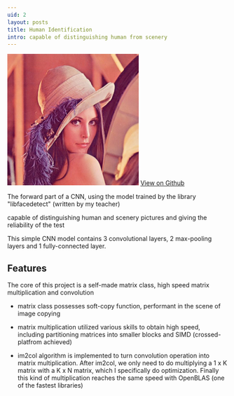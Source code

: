```yaml
---
uid: 2
layout: posts
title: Human Identification
intro: capable of distinguishing human from scenery
---
```


<div>
<img src="/assets/images/projects/Human Identification.jpg" width="300"/>
<a href="https://github.com/wcvanvan/HumanIdentification" target="_blank" class="btn btn--primary">View on Github</a>
</div>

The forward part of a CNN, using the model trained by the library "libfacedetect" (written by my teacher)

capable of distinguishing human and scenery pictures and giving the reliability of the test

This simple CNN model contains 3 convolutional layers, 2 max-pooling layers and 1 fully-connected layer.

## Features
The core of this project is a self-made matrix class, high speed matrix multiplication and convolution

+ matrix class possesses soft-copy function, performant in the scene of image copying

+ matrix multiplication utilized various skills to obtain high speed, including partitioning matrices into smaller blocks and SIMD (crossed-platfrom achieved)

+ im2col algorithm is implemented to turn convolution operation into matrix multiplication. After im2col, we only need to do multiplying a 1 x K matrix with a K x N matrix, which I specifically do optimization. Finally this kind of multiplication reaches the same speed with OpenBLAS (one of the fastest libraries)